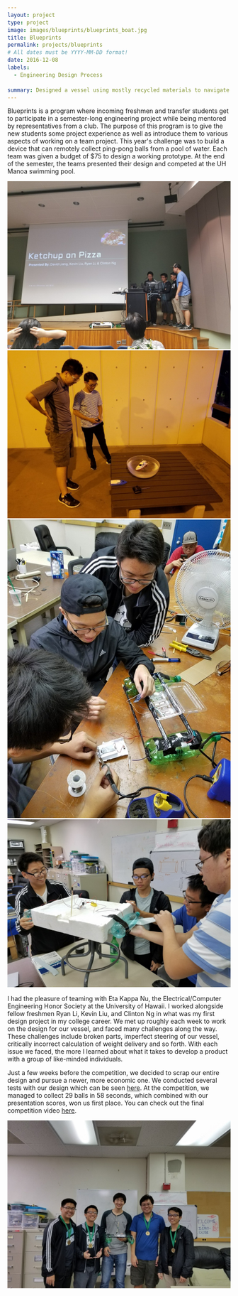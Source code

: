 ```yaml
---
layout: project
type: project
image: images/blueprints/blueprints_boat.jpg
title: Blueprints
permalink: projects/blueprints
# All dates must be YYYY-MM-DD format!
date: 2016-12-08
labels:
  - Engineering Design Process

summary: Designed a vessel using mostly recycled materials to navigate and retrieve thirty ping pong balls scattered across a swimming pool
---
```


Blueprints is a program where incoming freshmen and transfer students get to participate in a semester-long engineering project while being mentored by representatives from a club. The purpose of this program is to give the new students some project experience as well as introduce them to various aspects of working on a team project. This year's challenge was to build a device that can remotely collect ping-pong balls from a pool of water. Each team was given a budget of $75 to design a working prototype. At the end of the semester, the teams presented their design and competed at the UH Manoa swimming pool.

<div class="ui small rounded images">
  <img class="ui image" src="../images/blueprints/ketchuponpizza.jpg">
  <img class="ui image" src="../images/blueprints/best.jpg">
  <img class="ui image" src="../images/blueprints/blueprints_working.jpg">
  <img class="ui image" src="../images/blueprints/prototype.jpg">
</div>

I had the pleasure of teaming with Eta Kappa Nu, the Electrical/Computer Engineering Honor Society at the University of Hawaii. I worked alongside fellow freshmen Ryan Li, Kevin Liu, and Clinton Ng in what was my first design project in my college career. We met up roughly each week to work on the design for our vessel, and faced many challenges along the way. These challenges include broken parts, imperfect steering of our vessel, critically incorrect calculation of weight delivery and so forth. With each issue we faced, the more I learned about what it takes to develop a product with a group of like-minded individuals. 

Just a few weeks before the competition, we decided to scrap our entire design and pursue a newer, more economic one. We conducted several tests with our design which can be seen [here](https://www.youtube.com/watch?v=U0xbQglCLas&list=PL9FNoqJdsAE9q3OeDs0ISKBQSThzso5sA&index=1). At the competition, we managed to collect 29 balls in 58 seconds, which combined with our presentation scores, won us first place. You can check out the final competition video [here](https://www.youtube.com/watch?v=U0xbQglCLas&list=PL9FNoqJdsAE9q3OeDs0ISKBQSThzso5sA&index=1).

<img class="ui image" src="../images/blueprints/team.jpg">

